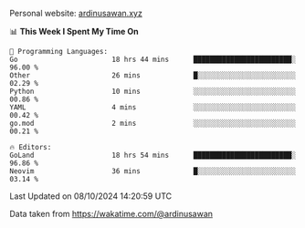 Personal website: [ardinusawan.xyz](https://ardinusawan.xyz)

<!--START_SECTION:waka-->
📊 **This Week I Spent My Time On** 

```text
💬 Programming Languages: 
Go                       18 hrs 44 mins      ████████████████████████░   96.00 % 
Other                    26 mins             █░░░░░░░░░░░░░░░░░░░░░░░░   02.29 % 
Python                   10 mins             ░░░░░░░░░░░░░░░░░░░░░░░░░   00.86 % 
YAML                     4 mins              ░░░░░░░░░░░░░░░░░░░░░░░░░   00.42 % 
go.mod                   2 mins              ░░░░░░░░░░░░░░░░░░░░░░░░░   00.21 % 

🔥 Editors: 
GoLand                   18 hrs 54 mins      ████████████████████████░   96.86 % 
Neovim                   36 mins             █░░░░░░░░░░░░░░░░░░░░░░░░   03.14 % 
```


 Last Updated on 08/10/2024 14:20:59 UTC
<!--END_SECTION:waka-->
Data taken from https://wakatime.com/@ardinusawan
